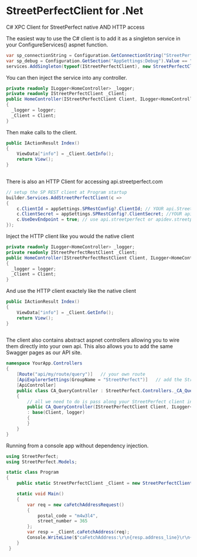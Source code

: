 # StreetPerfectClient for .Net
C# XPC Client for StreetPerfect native AND HTTP access

The easiest way to use the C# client is to add it as a singleton service in your ConfigureServices() aspnet function.

```C#
var sp_connectionString = Configuration.GetConnectionString("StreetPerfectServer");
var sp_debug = Configuration.GetSection("AppSettings:Debug").Value == "True";
services.AddSingleton(typeof(IStreetPerfectClient), new StreetPerfectClient(sp_connectionString, sp_debug));
```

You can then inject the service into any controller.

```C#
private readonly ILogger<HomeController> _logger;
private readonly IStreetPerfectClient _Client;
public HomeController(IStreetPerfectClient Client, ILogger<HomeController> logger)
{
  _logger = logger;
  _Client = Client;
}
```

Then make calls to the client.

```C#
public IActionResult Index()
{
    ViewData["info"] = _Client.GetInfo();
    return View();
}
       
```

There is also an HTTP Client for accessing api.streetperfect.com

```C#
// setup the SP REST client at Program startup
builder.Services.AddStreetPerfectClient(c =>
{
	c.ClientId = appSettings.SPRestConfig?.ClientId; // YOUR api.StreetPerfect.com client ID
	c.ClientSecret = appSettings.SPRestConfig?.ClientSecret; //YOUR api.StreetPerfect.com API key
	c.UseDevEndpoint = true; // use api.streetperfect or apidev.streetperfect
});
```

Inject the HTTP client like you would the native client

```C#
private readonly ILogger<HomeController> _logger;
private readonly IStreetPerfectRestClient _Client;
public HomeController(IStreetPerfectRestClient Client, ILogger<HomeController> logger)
{
  _logger = logger;
  _Client = Client;
}
```
 
And use the HTTP client exactely like the native client

```C#
public IActionResult Index()
{
    ViewData["info"] = _Client.GetInfo();
    return View();
}
       
```
 
 
 The client also contains abstract aspnet controllers allowing you to wire them directly into your own api. This also allows you to add the same Swagger pages as our API site.
 
```C#
namespace YourApp.Controllers
{
    [Route("api/my/route/query")]   // your own route
    [ApiExplorerSettings(GroupName = "StreetPerfect")]   // add the StreetPerfect documentation to your own swagger page
    [ApiController]
    public class CA_QueryController : StreetPerfect.Controllers._CA_QueryController
	{
        // all we need to do is pass along your StreetPerfect client instance and a logger
        public CA_QueryController(IStreetPerfectClient Client, ILogger<StreetPerfect.Controllers._CA_QueryController> logger)
        : base(Client, logger)
        {
        }
    }
}
```

Running from a console app without dependency injection.

```C#
using StreetPerfect;
using StreetPerfect.Models;

static class Program
{
    public static StreetPerfectClient _Client = new StreetPerfectClient(StreetPerfectClient.defaulConnectionString, false);

    static void Main()
    {
        var req = new caFetchAddressRequest()
        {
            postal_code = "m4w3l4",
            street_number = 365
        };
        var resp = _Client.caFetchAddress(req);
        Console.WriteLine($"caFetchAddress:\r\n{resp.address_line}\r\n{resp.city}, {resp.province}  {resp.postal_code}");
    }
 }
```

